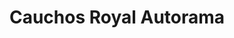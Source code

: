 ---
title: "Cauchos Royal Autorama"
url: /caracas/cauchos-royal-autorama-avenida-pichincha/
shop: neumáticos
---
